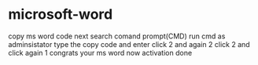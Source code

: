 # microsoft-word
copy ms word code 
next search comand prompt(CMD) run cmd as adminsistator
type the copy code and enter 
click 2 and again 2 
click 2 and click again 1
congrats your ms word  now activation done
